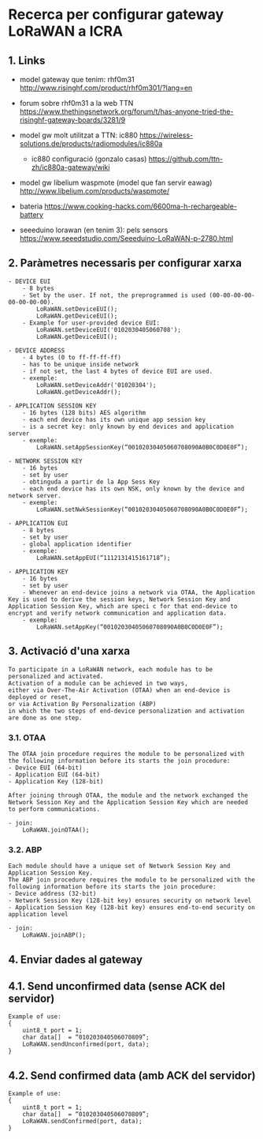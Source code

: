 # Recerca per configurar gateway LoRaWAN a ICRA

## 1. Links

* model gateway que tenim: rhf0m31
http://www.risinghf.com/product/rhf0m301/?lang=en

* forum sobre rhf0m31 a la web TTN
https://www.thethingsnetwork.org/forum/t/has-anyone-tried-the-risinghf-gateway-boards/3281/9

* model gw molt utilitzat a TTN: ic880
https://wireless-solutions.de/products/radiomodules/ic880a
	* ic880 configuració (gonzalo casas)
	https://github.com/ttn-zh/ic880a-gateway/wiki

* model gw libelium waspmote (model que fan servir eawag)
http://www.libelium.com/products/waspmote/

* bateria
https://www.cooking-hacks.com/6600ma-h-rechargeable-battery

* seeeduino lorawan (en tenim 3): pels sensors
https://www.seeedstudio.com/Seeeduino-LoRaWAN-p-2780.html

## 2. Paràmetres necessaris per configurar xarxa
	- DEVICE EUI
		- 8 bytes
		- Set by the user. If not, the preprogrammed is used (00-00-00-00-00-00-00-00).
			LoRaWAN.setDeviceEUI();
			LoRaWAN.getDeviceEUI();
		- Example for user-provided device EUI:
			LoRaWAN.setDeviceEUI('0102030405060708');
			LoRaWAN.getDeviceEUI();

	- DEVICE ADDRESS
		- 4 bytes (0 to ff-ff-ff-ff)
		- has to be unique inside network
		- if not set, the last 4 bytes of device EUI are used.
		- exemple:
			LoRaWAN.setDeviceAddr('01020304');
			LoRaWAN.getDeviceAddr();

	- APPLICATION SESSION KEY
		- 16 bytes (128 bits) AES algorithm
		- each end device has its own unique app session key
		- is a secret key: only known by end devices and application server
		- exemple:
			LoRaWAN.setAppSessionKey(“00102030405060708090A0B0C0D0E0F”);

	- NETWORK SESSION KEY
		- 16 bytes
		- set by user
		- obtinguda a partir de la App Sess Key
		- each end device has its own NSK, only known by the device and network server.
		- exemple:
			LoRaWAN.setNwkSessionKey(“00102030405060708090A0B0C0D0E0F”);

	- APPLICATION EUI
		- 8 bytes
		- set by user
		- global application identifier
		- exemple:
			LoRaWAN.setAppEUI(“1112131415161718”);

	- APPLICATION KEY
		- 16 bytes
		- set by user
		- Whenever an end-device joins a network via OTAA, the Application Key is used to derive the session keys, Network Session Key and Application Session Key, which are speci c for that end-device to encrypt and verify network communication and application data.
		- exemple:
			LoRaWAN.setAppKey(“00102030405060708090A0B0C0D0E0F”);

## 3. Activació d'una xarxa
	To participate in a LoRaWAN network, each module has to be personalized and activated.
	Activation of a module can be achieved in two ways, 
	either via Over-The-Air Activation (OTAA) when an end-device is deployed or reset, 
	or via Activation By Personalization (ABP) 
	in which the two steps of end-device personalization and activation are done as one step.

### 3.1. OTAA
	The OTAA join procedure requires the module to be personalized with the following information before its starts the join procedure:
	- Device EUI (64-bit)
	- Application EUI (64-bit)
	- Application Key (128-bit)

	After joining through OTAA, the module and the network exchanged the Network Session Key and the Application Session Key which are needed to perform communications.

	- join:
		LoRaWAN.joinOTAA();

### 3.2. ABP
	Each module should have a unique set of Network Session Key and Application Session Key.
	The ABP join procedure requires the module to be personalized with the following information before its starts the join procedure:
	- Device address (32-bit)
	- Network Session Key (128-bit key) ensures security on network level
	- Application Session Key (128-bit key) ensures end-to-end security on application level

	- join:
		LoRaWAN.joinABP();

## 4. Enviar dades al gateway

## 4.1. Send unconfirmed data (sense ACK del servidor)
	Example of use:
	{
		uint8_t port = 1;
		char data[]  = “010203040506070809”;
		LoRaWAN.sendUnconfirmed(port, data);
	}
	
## 4.2. Send confirmed data (amb ACK del servidor)
	Example of use:
	{
		uint8_t port = 1;
		char data[]  = “010203040506070809”;
		LoRaWAN.sendConfirmed(port, data);
	}
